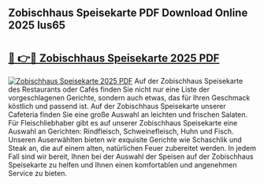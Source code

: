 ## Zobischhaus Speisekarte PDF Download Online 2025 lus65

# <h2><a href="http://gc9yn9.nevu.top/?p=Zobischhaus+Speisekarte">🔗 👉🔴 Zobischhaus Speisekarte 2025 PDF</a></h2>

[![Zobischhaus Speisekarte 2025 PDF](https://i.imgur.com/dBaPXMq.png)](http://gc9yn9.nevu.top/?p=Zobischhaus+Speisekarte)
Auf der Zobischhaus Speisekarte des Restaurants oder Cafés finden Sie nicht nur eine Liste der vorgeschlagenen Gerichte, sondern auch etwas, das für Ihren Geschmack köstlich und passend ist. Auf der Zobischhaus Speisekarte unserer Cafeteria finden Sie eine große Auswahl an leichten und frischen Salaten. Für Fleischliebhaber gibt es auf unserer Zobischhaus Speisekarte eine Auswahl an Gerichten: Rindfleisch, Schweinefleisch, Huhn und Fisch. Unseren Auserwählten bieten wir exquisite Gerichte wie Schaschlik und Steak an, die auf einem alten, natürlichen Feuer zubereitet werden. In jedem Fall sind wir bereit, Ihnen bei der Auswahl der Speisen auf der Zobischhaus Speisekarte zu helfen und Ihnen einen komfortablen und angenehmen Service zu bieten.
